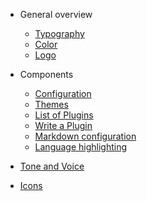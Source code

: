 - General overview

  - [Typography](typography.md)
  - [Color](more-pages.md)
  - [Logo](custom-navbar.md)

- Components

  - [Configuration](configuration.md)
  - [Themes](themes.md)
  - [List of Plugins](plugins.md)
  - [Write a Plugin](write-a-plugin.md)
  - [Markdown configuration](markdown.md)
  - [Language highlighting](language-highlight.md)


- [Tone and Voice](tone.md)
- [Icons](changelog.md)
